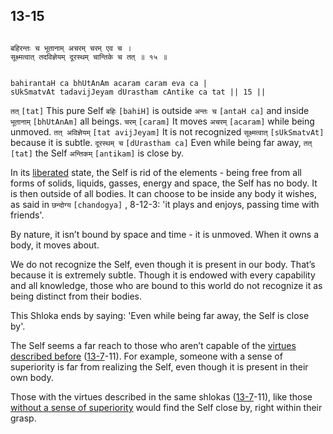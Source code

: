 ## 13-15


```shloka-sa

बहिरन्तः च भूतानाम् अचरम् चरम् एव च ।
सूक्ष्मत्वात् तदविज्ञेयम् दूरस्थम् चान्तिके च तत् ॥ १५ ॥

```
```shloka-sa-hk

bahirantaH ca bhUtAnAm acaram caram eva ca |
sUkSmatvAt tadavijJeyam dUrastham cAntike ca tat || 15 ||

```
`तत्` `[tat]` This pure Self `बहिः` `[bahiH]` is outside `अन्तः च` `[antaH ca]` and inside `भूतानाम्` `[bhUtAnAm]` all beings. `चरम्` `[caram]` It moves `अचरम्` `[acaram]` while being unmoved. `तत् अविज्ञेयम्` `[tat avijJeyam]` It is not recognized `सूक्ष्मत्वात्` `[sUkSmatvAt]` because it is subtle. `दूरस्थम् च` `[dUrastham ca]` Even while being far away, `तत्` `[tat]` the Self `अन्तिकम्` `[antikam]` is close by.

In its 
[liberated](Back-to-Basics.md#Moksha)
 state, the Self is rid of the elements - being free from all forms of solids, liquids, gasses, energy and space, the Self has no body. It is then outside of all bodies. It can choose to be inside any body it wishes, as said in 
`छन्दोग्य` `[chandogya]` , 8-12-3:
 'it plays and enjoys, passing time with friends'.

By nature, it isn’t bound by space and time - it is unmoved. When it owns a body, it moves about.

We do not recognize the Self, even though it is present in our body. That’s because it is extremely subtle. Though it is endowed with every capability and all knowledge, those who are bound to this world do not recognize it as being distinct from their bodies. 

This Shloka ends by saying: 'Even while being far away, the Self is close by'. 

The Self seems a far reach to those who aren’t capable of the 
[virtues described before](13-7.md#virtues_amanitvam)
 ([13-7](13-7.md)-11). For example, someone with a sense of superiority is far from realizing the Self, even though it is present in their own body. 

Those with the virtues described in the same shlokas ([13-7](13-7.md)-11), like those 
[ without a sense of superiority](13-7.md#virtues_amanitvam)
 would find the Self close by, right within their grasp.


